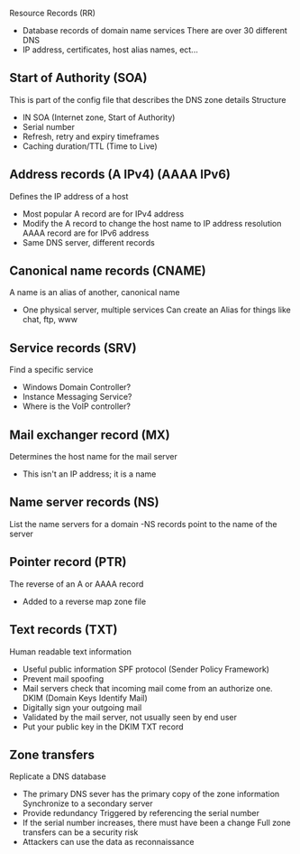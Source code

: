 Resource Records (RR)
- Database records of domain name services
There are over 30 different DNS
- IP address, certificates, host alias names, ect...

## Start of Authority (SOA)
This is part of the config file that describes the DNS zone details
Structure
- IN SOA (Internet zone, Start of Authority)
- Serial number
- Refresh, retry and expiry timeframes
- Caching duration/TTL (Time to Live)

## Address records (A IPv4) (AAAA IPv6)
Defines the IP address of a host
- Most popular
A record are for IPv4 address
- Modify the A record to change the host name to IP address resolution
AAAA record are for IPv6 address
- Same DNS server, different records

## Canonical name records (CNAME)
A name is an alias of another, canonical name
- One physical server, multiple services
Can create an Alias for things like chat, ftp, www
## Service records (SRV)
Find a specific service
- Windows Domain Controller?
- Instance Messaging Service?
- Where is the VoIP controller?

## Mail exchanger record (MX)
Determines the host name for the mail server
- This isn't an IP address; it is a name

## Name server records (NS)
List the name servers for a domain
-NS records point to the name of the server

## Pointer record (PTR)
The reverse of an A or AAAA record
- Added to a reverse map zone file

## Text records (TXT)
Human readable text information
- Useful public information
SPF protocol (Sender Policy Framework)
- Prevent mail spoofing
- Mail servers check that incoming mail come from an authorize one.
DKIM (Domain Keys Identify Mail)
- Digitally sign your outgoing mail
- Validated by the mail server, not usually seen by end user
- Put your public key in the DKIM TXT record

## Zone transfers
Replicate a DNS database
- The primary DNS sever has the primary copy of the zone information
Synchronize to a secondary server
- Provide redundancy
Triggered by referencing the serial number
- If the serial number increases, there must have been a change
Full zone transfers can be a security risk
- Attackers can use the data as reconnaissance